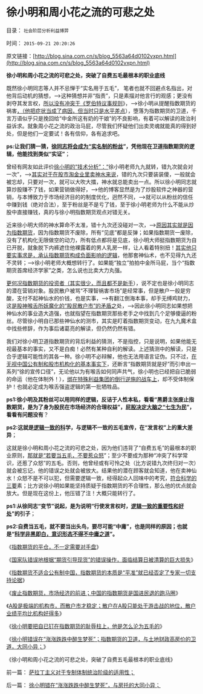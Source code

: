 # 徐小明和周小花之流的可悲之处

目录： `社会阶层分析利益博羿` 

时间： `2015-09-21 20:20:26` 

原文链接：[http://blog.sina.com.cn/s/blog_5563a64d0102vxpn.html](http://blog.sina.com.cn/s/blog_5563a64d0102vxpn.html)

**徐小明和周小花之流的可悲之处，突破了自费五毛最根本的职业底线**

既然徐小明同志等人并不忌惮于“实名用于五毛”，
笔者也就不回避点名指出，对他背后动机的猜想，——>这种猜想并非“指责”，只是素描对他言行的观感；更没有剥夺其发言权，[所以没有冲突于《罗伯特议事规则](../../../2011/1/22/传统知识分子对自已观点概不负责.md)》，——>徐小明从提醒指数期货的祸害[，（他把症状当成了病因，但当时只是水平差点](../../../2013/7/9/接近真相的徐小明先生仍存的误区.md)），堕落为指数期货的卫道，千言万语似乎只是挽回给“中金所这有奶的干娘”的不良影响，有着可以解读的政治利益诉求。就象周小花之流的政治马屁，尽管我们怀疑他们出卖灵魂就能真的得到好处，但是他们一定要试！各有信仰，各有追求吧。

**ps:让我们猜一猜，[徐同志将会成为“实名制的粉丝](../../../2012/2/8/作民必然心虚,实名制压制温和观点，扩大激进面.md)”，凭他现在卫道指数期货的逻辑，他能找到类似“实证”**；

曾经有网友如此评价[徐小明的“技术分析”：“](../../../2012/12/4/迷信技术分析的股民，类似于宗教迷信的自我麻痹.md)徐小明老师九九就转，错九次就会对一次”，——>[其实对于在股市淘金业里卖神水来说](../../../2015/7/20/股灾总结，股市的“淘金业形态”;.md)，错的九次只要装装傻，一般就会被忘却，只要对一次，就可以大吹大擂，神水就总能卖出一点。所以徐小明同志就算炒股赚不了钱，如果营销做得好，——>他的博客显然是为了炒股软件之神器的营销，与本博致力于市场经济目的的制度优化，迥然不同，——>就可以从粉丝的信任中赚到钱（绝对合法），至于粉丝是不是亏了钱，至于徐小明老师为什么不能从炒股中直接赚钱，真的与徐小明指数期货观点对错无关。

近来徐小明大师的神水算命不太准，错十九次还没碰对一次，——>[原因其实就是因为指数期货](../../../2015/9/17/废止指数期货！才是市场经济的前进！兼谈卫道期指的白骨精.md)，因为指数期货不废除，所有“见底”都是反弹；如果指数期货一废除，没有了机构化无限做空的动力，所有低点都将是见底，徐小明大师挺指数期货为自已开脱，就象脱下内裤遮住他裸露着的男人乳房一样，让人看着特别扭！[其实他只要实事求是，承认指数期货构成负面影响的逻辑](../../../2013/6/25/做人当如徐小明，诸股神如豚犬矣.md)，他那套神仙术，也不见得九九还不灵转；——>徐小明老师大概想转行了。如果能“独立”拍拍中金所马屁，当个“指数期货首席经济学家”之类，怎么说也比卖大力丸强。

[更何况指数期货的投资者（其实很少，而且都不是新手](../../../2015/9/18/A股是极端的机构市，散户市才稳定，兼谈刘姝威的误区.md)），说不定也是徐小明同志的潜在营销对象。股民散户被骂“不理智祸害市场”是经常事，但是散户一般是穷酸，支付不起神仙水的价钱，也是实事，——>有翻江倒海本事，却手无缚鸡财力，这[是股神喉舌所妖魔化的“股民散户市”的矛盾之](../../../2015/8/30/中国是世界上最极端的机构市，全世界成熟市场，都是散户经济.md)处，——>因此徐小明同志如果想把神仙水的事业造大造强，也就指望在指数期货那些老手之中找到几个足够傻逼的粉丝。尽管徐小明自已那些神仙水的测市，其实是盯着指数期货变动，在九九魔术盒中找些修辞，作为事后诸葛亮的解读，但仍然仍然有错。

我们对徐小明卫道指数期货的背后利益的猜测，不是指控，只是说明，如果他能无视最基本的事实，又不是白痴！必然有某种自利的解读。上述猜测中的解读，只是合乎逻辑可能性的其各一种。徐小明不必辩解，他也无法用语言证伪。只不过，[在无视中国公有制和股市机构化的基本事实下](../../../2015/9/13/（公有制+机构化+指数期货）让“做空中国”变成绝对真理；.md)，还断言“指数期货就是好”而引申出一系列“徐的宣传口径”，无论他以为有喉舌如何同声共气，徐小明也已经把自已脆弱的命运（他在体制外！），[绑在特殊利益集团的倒行逆施的战车上](../../../2015/9/10/指数期货暴露了那些恶意做空中国的特殊利益集团.md)，却不受体制保护！也就必定成为喉舌强盗逻辑的第一批牺牲品。

**ps1:徐小明及其粉丝可以用同样的逻辑，反诘于人性本私，看看“黑爵主张废止指数期货，是为了身为股民在市场经济的合理权益”，屁[股决定大脑之“七生为民](../../../2012/7/17/屁股决定大脑，何妨七生为民？.md)”，看看有问题没有**？

**ps2:这就是[逻辑一致的科](../../../2014/8/11/科学必须追求逻辑一致的实事求是.md)学，与逻辑不一致的五毛宣传，在“发言权”上的重大差异**；

这就是徐小明和周小花之流的可悲之处，因为他们违背了“自费五毛”的最根本的职业原则，[那就是“若要当五毛，不要惹众怒](../../../2012/5/10/自费当五毛，不要惹众怒.md)”；至少不要成为那种“冲突了科学常识，还惹了众怒”的五毛。否则，他曾经或有可怜之处（比方说错九次终归对一次）就会被忘记，他的错误之处就会被放大。结果他的潜在顾客就会知道，他在卖神仙水！众怒不是不可以犯，但需要逻辑一致，经得起众人回味中的考究，[符合科学的三要](../../../2015/7/4/科学对股市的经济学分析.md)素；比方说徐小明如果能坚持质疑于指数期货的不合理性，那么他的优点就会放大。但是现在这份上，他压错了注！大概只能转行了。

**ps1:从徐同志“变节”说起，是为说明“行使发言权时，[逻辑一致的重要性和好处](../../../2013/11/10/理解先验的概念，才能理解科学的世界观和沟通的方法论；.md)”的引子**；

**ps2:自费当五毛，就不要当出头鸟，要尽可能“中庸”，也是同样的原因；也就是“[科学非黑即白，意识形态不得不中庸之道](../../../2011/1/22/非黑即白的科学和中庸的意识形态.md)”。**

《[指数期货的平仓，不一定需要对手盘](../../../2015/9/14/指数期货的平仓，不一定需要对手盘：.md)》

《[国家队错误地根据“期货引导现货”的错误操作，面临结算日被清算的巨大损失](../../../2015/9/15/最近暴跌是为国家队缺乏期货常识的折腾“还债”；.md)》

《[指数期货不适合公有制中国，指数期货的本质是“平准”就已经否定了专家一切支持论据](../../../2015/9/16/指数期货不适合公有制中国，喉舌专家一直装成不懂；.md)》

《[废止指数期货，市场经济的前进；中国的指数期货是国进民退的跑马圈](../../../2015/9/17/废止指数期货！才是市场经济的前进！兼谈卫道期指的白骨精.md)》

《[A股是极端的机构市，而散户市才稳定；散户在A股只能处于游击战的地位，散户业绩平均比机构好得多](../../../2015/9/18/A股是极端的机构市，散户市才稳定，兼谈刘姝威的误区.md)》

《[徐小明要把自已钉在指数期货的耻辱柱上，他是怎么沦为五毛的](../../../2015/9/19/徐小明同志要把自已钉在指数期货的耻辱柱上.md)》

《[徐小明错误在“涨涨跌跌中醉生梦死”；指数期货的卫道，与土地财政高房价的卫道，大同小异；](../../../2015/9/20/徐小明错在“涨涨跌跌中醉生梦死”，与房托的大同小异；.md)》

《徐小明和周小花之流的可悲之处，突破了自费五毛最根本的职业底线》

前一篇： [萨拉丁主义对于专制体制统治阶级的适用性；](../../../2015/9/21/萨拉丁主义对于专制体制统治阶级的适用性；.md)

后一篇： [徐小明错在“涨涨跌跌中醉生梦死”，与房托的大同小异；](../../../2015/9/20/徐小明错在“涨涨跌跌中醉生梦死”，与房托的大同小异；.md)

